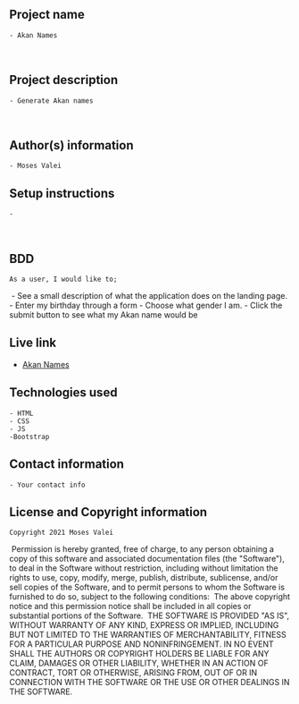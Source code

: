 ## Project name
    - Akan Names
​
## Project description
    - Generate Akan names
  
​
## Author(s) information
    - Moses Valei
  
## Setup instructions
    - 
​
## BDD
    As a user, I would like to;
​
    - See a  small description of what the application does on the landing page. 
    - Enter my birthday through a form
    - Choose what gender I am.
    - Click the submit button to see what my Akan name would be
  
## Live link
   -  [Akan Names](https://gmaroko.github.io/akan-name/)
​
## Technologies used
    - HTML
    - CSS
    - JS
    -Bootstrap
  
## Contact information
    - Your contact info
  
## License and Copyright information
    Copyright 2021 Moses Valei
​
    Permission is hereby granted, free of charge, to any person obtaining a copy of this software and associated documentation files (the "Software"), to deal in the Software without restriction, including without limitation the rights to use, copy, modify, merge, publish, distribute, sublicense, and/or sell copies of the Software, and to permit persons to whom the Software is furnished to do so, subject to the following conditions:
​
    The above copyright notice and this permission notice shall be included in all copies or substantial portions of the Software.
​
    THE SOFTWARE IS PROVIDED "AS IS", WITHOUT WARRANTY OF ANY KIND, EXPRESS OR IMPLIED, INCLUDING BUT NOT LIMITED TO THE WARRANTIES OF MERCHANTABILITY, FITNESS FOR A PARTICULAR PURPOSE AND NONINFRINGEMENT. IN NO EVENT SHALL THE AUTHORS OR COPYRIGHT HOLDERS BE LIABLE FOR ANY CLAIM, DAMAGES OR OTHER LIABILITY, WHETHER IN AN ACTION OF CONTRACT, TORT OR OTHERWISE, ARISING FROM, OUT OF OR IN CONNECTION WITH THE SOFTWARE OR THE USE OR OTHER DEALINGS IN THE SOFTWARE.


